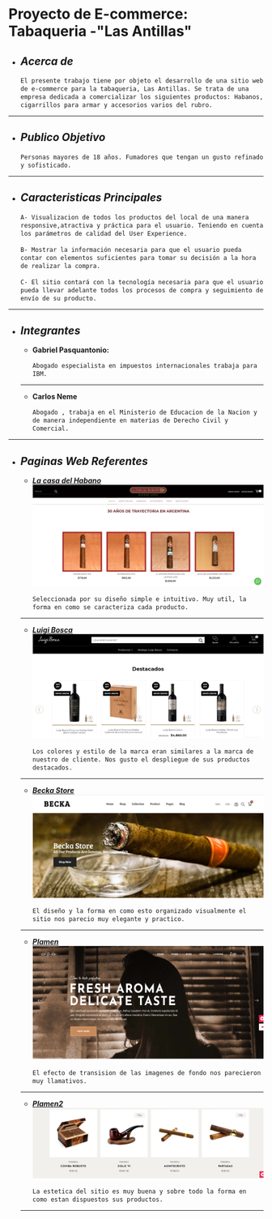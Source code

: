 # Proyecto de E-commerce: Tabaqueria -"Las Antillas"
+ ## ___Acerca de___
    ```
    El presente trabajo tiene por objeto el desarrollo de una sitio web de e-commerce para la tabaqueria, Las Antillas. Se trata de una empresa dedicada a comercializar los siguientes productos: Habanos, cigarrillos para armar y accesorios varios del rubro.
___
+ ## ___Publico Objetivo___
    ```
    Personas mayores de 18 años. Fumadores que tengan un gusto refinado y sofisticado.  
___
+ ## ___Caracteristicas Principales___
    ```
    A- Visualizacion de todos los productos del local de una manera responsive,atractiva y práctica para el usuario. Teniendo en cuenta los parámetros de calidad del User Experience.

    B- Mostrar la información necesaria para que el usuario pueda contar con elementos suficientes para tomar su decisión a la hora de realizar la compra.

    C- El sitio contará con la tecnología necesaria para que el usuario pueda llevar adelante todos los procesos de compra y seguimiento de envío de su producto.
___
+ ## ___Integrantes___
    - __Gabriel Pasquantonio:__

        ```
        Abogado especialista en impuestos internacionales trabaja para IBM.
    ___

    - __Carlos Neme__

        ```
        Abogado , trabaja en el Ministerio de Educacion de la Nacion y de manera independiente en materias de Derecho Civil y Comercial.
___

+ ## ___Paginas Web Referentes___
    - [___La casa del Habano___](http://lacasadelhabano.com.ar/)
        ![Captura](/README/foto1.png)
        ```
        Seleccionada por su diseño simple e intuitivo. Muy util, la forma en como se caracteriza cada producto.
    ___

    - [___Luigi Bosca___](https://shop.luigibosca.com/?ref=tiendanube.com)
        ![Captura](/README/foto2.png)
        ```
        Los colores y estilo de la marca eran similares a la marca de nuestro de cliente. Nos gusto el despliegue de sus productos destacados.
    ___  

    - [___Becka Store___](https://becka-store-demo.myshopify.com/#header-topbar)
        ![Captura](/README/foto3.jpg)
        ```
        El diseño y la forma en como esto organizado visualmente el sitio nos parecio muy elegante y practico.
    ___

    - [___Plamen___](https://plamen.qodeinteractive.com/wide-home/)
        ![Captura](/README/foto4.png)
        ```
        El efecto de transision de las imagenes de fondo nos parecieron muy llamativos.
    ___

    - [___Plamen2___](https://plamen.qodeinteractive.com/four-columns/)
        ![Captura](/README/foto5.png)
        ```
        La estetica del sitio es muy buena y sobre todo la forma en como estan dispuestos sus productos. 
    ___
